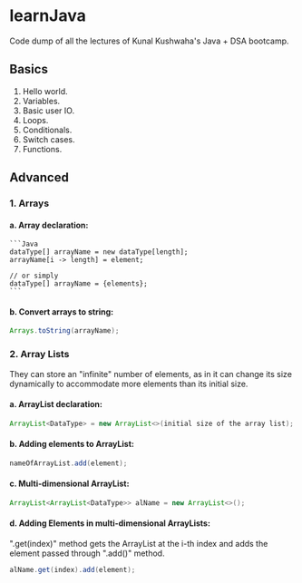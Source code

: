 # learnJava
Code dump of all the lectures of Kunal Kushwaha's Java + DSA bootcamp.

## Basics  
1. Hello world.
2. Variables.
3. Basic user IO.
4. Loops.
5. Conditionals.
6. Switch cases.
7. Functions.

## Advanced  
### 1. Arrays  
   #### a. Array declaration:  
    ```Java
    dataType[] arrayName = new dataType[length];
    arrayName[i -> length] = element;

    // or simply
    dataType[] arrayName = {elements};    
    ```
   
   #### b. Convert arrays to string:  
   ```Java
   Arrays.toString(arrayName);
   ```
### 2. Array Lists  
   They can store an "infinite" number of elements, as in it can change its size dynamically to accommodate more elements than its initial size.   
   #### a. ArrayList declaration:
   ```Java
   ArrayList<DataType> = new ArrayList<>(initial size of the array list);
   ```  
   #### b. Adding elements to ArrayList:
   ```Java
   nameOfArrayList.add(element);
   ```  
   #### c. Multi-dimensional ArrayList:  
   ```Java
   ArrayList<ArrayList<DataType>> alName = new ArrayList<>();
   ```  
  #### d. Adding Elements in multi-dimensional ArrayLists:  
".get(index)" method gets the ArrayList at the i-th index and adds the element passed through ".add()" method.
   ```Java
   alName.get(index).add(element);
   ```
